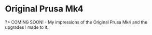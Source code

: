 # Original Prusa Mk4
?> COMING SOON! - My impressions of the Original Prusa Mk4 and the upgrades I made to it.

<!-- * Upgrades
  * Dryer & Strain relief
  * Octoprint
    * Camera
* Overall Impressions -->